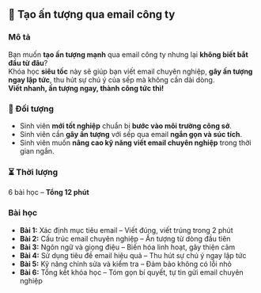 ## 📌 Tạo ấn tượng qua email công ty

### Mô tả  
Bạn muốn **tạo ấn tượng mạnh** qua email công ty nhưng lại **không biết bắt đầu từ đâu**?  
Khóa học **siêu tốc** này sẽ giúp bạn viết email chuyên nghiệp, **gây ấn tượng ngay lập tức**, thu hút sự chú ý của sếp mà không cần dài dòng.  
**Viết nhanh, ấn tượng ngay, thành công tức thì!**

### 🎯 Đối tượng  
- Sinh viên **mới tốt nghiệp** chuẩn bị **bước vào môi trường công sở**.  
- Sinh viên cần **gây ấn tượng** với sếp qua email **ngắn gọn và súc tích**.  
- Sinh viên muốn **nâng cao kỹ năng viết email chuyên nghiệp** trong thời gian ngắn.  

### ⏳ Thời lượng  
6 bài học – **Tổng 12 phút**  

### Bài học  
- **Bài 1:** Xác định mục tiêu email – Viết đúng, viết trúng trong 2 phút  
- **Bài 2:** Cấu trúc email chuyên nghiệp – Ấn tượng từ dòng đầu tiên  
- **Bài 3:** Ngôn ngữ và giọng điệu – Biến hóa linh hoạt, gây thiện cảm  
- **Bài 4:** Sử dụng tiêu đề email hiệu quả – Thu hút sự chú ý ngay lập tức  
- **Bài 5:** Kỹ năng chỉnh sửa và kiểm tra – Đảm bảo không có lỗi nhỏ  
- **Bài 6:** Tổng kết khóa học – Tóm gọn bí quyết, tự tin gửi email chuyên nghiệp